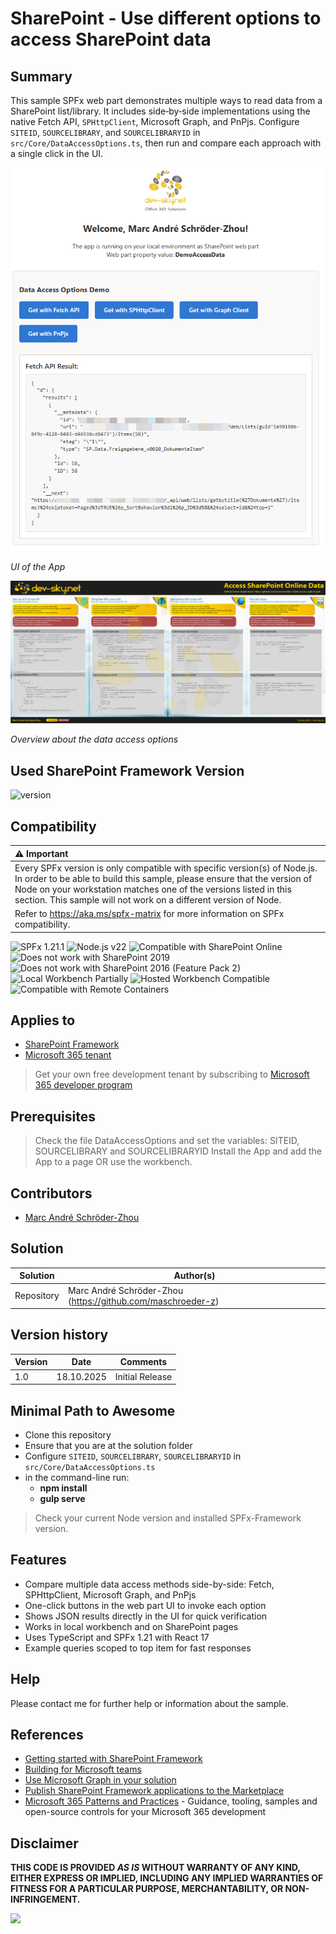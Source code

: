 # SharePoint - Use different options to access SharePoint data
## Summary

This sample SPFx web part demonstrates multiple ways to read data from a SharePoint list/library. It includes side‑by‑side implementations using the native Fetch API, `SPHttpClient`, Microsoft Graph, and PnPjs. Configure `SITEID`, `SOURCELIBRARY`, and `SOURCELIBRARYID` in `src/Core/DataAccessOptions.ts`, then run and compare each approach with a single click in the UI.

![UI of the App](docs/ui-webpart.png)

*UI of the App*

![Overview about the data access options](docs/Access-SharePoint_Data_EN_v1.jpg)

*Overview about the data access options*


## Used SharePoint Framework Version
![version](https://img.shields.io/badge/version-1.21.1-green.svg)

## Compatibility

| :warning: Important          |
|:---------------------------|
| Every SPFx version is only compatible with specific version(s) of Node.js. In order to be able to build this sample, please ensure that the version of Node on your workstation matches one of the versions listed in this section. This sample will not work on a different version of Node.|
|Refer to <https://aka.ms/spfx-matrix> for more information on SPFx compatibility.   |

![SPFx 1.21.1](https://img.shields.io/badge/SPFx-1.21.1-green.svg) 
![Node.js v22](https://img.shields.io/badge/Node.js-v22-green.svg) 
![Compatible with SharePoint Online](https://img.shields.io/badge/SharePoint%20Online-Compatible-green.svg)
![Does not work with SharePoint 2019](https://img.shields.io/badge/SharePoint%20Server%202019-Incompatible-red.svg)
![Does not work with SharePoint 2016 (Feature Pack 2)](https://img.shields.io/badge/SharePoint%20Server%202016%20(Feature%20Pack%202)-Incompatible-red.svg "SharePoint Server 2016 Feature Pack 2 requires SPFx 1.1")
![Local Workbench Partially](https://img.shields.io/badge/Local%20Workbench-green.svg)
![Hosted Workbench Compatible](https://img.shields.io/badge/Hosted%20Workbench-Compatible-green.svg)
![Compatible with Remote Containers](https://img.shields.io/badge/Remote%20Containers-Compatible-green.svg)

## Applies to

- [SharePoint Framework](https://aka.ms/spfx)
- [Microsoft 365 tenant](https://docs.microsoft.com/en-us/sharepoint/dev/spfx/set-up-your-developer-tenant)

> Get your own free development tenant by subscribing to [Microsoft 365 developer program](http://aka.ms/o365devprogram)

## Prerequisites

> Check the file DataAccessOptions and set the variables: SITEID, SOURCELIBRARY and SOURCELIBRARYID
> Install the App and add the App to a page OR use the workbench.

## Contributors

* [Marc André Schröder-Zhou](https://github.com/maschroeder-z)


## Solution

| Solution    | Author(s)                                                   |
| ----------- | ----------------------------------------------------------- |
| Repository  | Marc André Schröder-Zhou (https://github.com/maschroeder-z) |

## Version history

| Version | Date             | Comments              |
| ------- | ---------------- | --------------------- |
| 1.0     | 18.10.2025       | Initial Release       |


## Minimal Path to Awesome

- Clone this repository
- Ensure that you are at the solution folder
- Configure `SITEID`, `SOURCELIBRARY`, `SOURCELIBRARYID` in `src/Core/DataAccessOptions.ts`
- in the command-line run:
  - **npm install**
  - **gulp serve**

> Check your current Node version and installed SPFx-Framework version.

## Features
 - Compare multiple data access methods side-by-side: Fetch, SPHttpClient, Microsoft Graph, and PnPjs
 - One-click buttons in the web part UI to invoke each option
 - Shows JSON results directly in the UI for quick verification
 - Works in local workbench and on SharePoint pages
 - Uses TypeScript and SPFx 1.21 with React 17
 - Example queries scoped to top item for fast responses

## Help
Please contact me for further help or information about the sample.

## References

- [Getting started with SharePoint Framework](https://docs.microsoft.com/en-us/sharepoint/dev/spfx/set-up-your-developer-tenant)
- [Building for Microsoft teams](https://docs.microsoft.com/en-us/sharepoint/dev/spfx/build-for-teams-overview)
- [Use Microsoft Graph in your solution](https://docs.microsoft.com/en-us/sharepoint/dev/spfx/web-parts/get-started/using-microsoft-graph-apis)
- [Publish SharePoint Framework applications to the Marketplace](https://docs.microsoft.com/en-us/sharepoint/dev/spfx/publish-to-marketplace-overview)
- [Microsoft 365 Patterns and Practices](https://aka.ms/m365pnp) - Guidance, tooling, samples and open-source controls for your Microsoft 365 development

## Disclaimer

**THIS CODE IS PROVIDED _AS IS_ WITHOUT WARRANTY OF ANY KIND, EITHER EXPRESS OR IMPLIED, INCLUDING ANY IMPLIED WARRANTIES OF FITNESS FOR A PARTICULAR PURPOSE, MERCHANTABILITY, OR NON-INFRINGEMENT.**

<img src="https://m365-visitor-stats.azurewebsites.net/sp-dev-fx-webparts/samples/react-data-access-options" />
